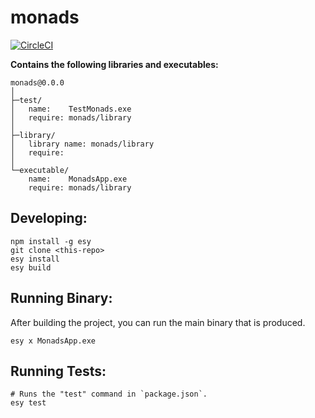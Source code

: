
# monads


[![CircleCI](https://circleci.com/gh/yourgithubhandle/monads/tree/master.svg?style=svg)](https://circleci.com/gh/yourgithubhandle/monads/tree/master)


**Contains the following libraries and executables:**

```
monads@0.0.0
│
├─test/
│   name:    TestMonads.exe
│   require: monads/library
│
├─library/
│   library name: monads/library
│   require:
│
└─executable/
    name:    MonadsApp.exe
    require: monads/library
```

## Developing:

```
npm install -g esy
git clone <this-repo>
esy install
esy build
```

## Running Binary:

After building the project, you can run the main binary that is produced.

```
esy x MonadsApp.exe 
```

## Running Tests:

```
# Runs the "test" command in `package.json`.
esy test
```
